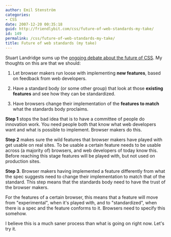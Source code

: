```yaml
---
author: Emil Stenström
categories:
- CSS
date: 2007-12-20 00:35:18
guid: http://friendlybit.com/css/future-of-web-standards-my-take/
id: 149
permalink: /css/future-of-web-standards-my-take/
title: Future of web standards (my take)
---
```


Stuart Landridge sums up the [ongoing debate about the future of CSS](http://www.kryogenix.org/days/2007/12/17/reigniting-the-browser-wars). My thoughts on this are that we should:

1. Let browser makers run loose with implementing **new features**, based on feedback from web developers.

2. Have a standard body (or some other group) that look at those **existing features** and see how they can be standardized.

3. Have browsers change their implementation of the **features to match** what the standards body proclaims.

**Step 1** stops the bad idea that is to have a committee of people do innovation work. You need people both that know what web developers want and what is possible to implement. Browser makers do this.

**Step 2** makes sure the wild features that browser makers have played with get usable on real sites. To be usable a certain feature needs to be usable across (a majority of) browsers, and web developers of today know this. Before reaching this stage features will be played with, but not used on production sites.

**Step 3**. Browser makers having implemented a feature differently from what the spec suggests need to change their implementation to match that of the standard. This step means that the standards body need to have the trust of the browser makers.

For the features of a certain browser, this means that a feature will move from "experimental", when it's played with, and to "standardized", when there is a spec and the feature conforms to it. Browsers need to specify this somehow.

I believe this is a much saner process than what is going on right now. Let's try it.

